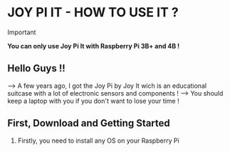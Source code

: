 # JOY PI IT - HOW TO USE IT ?

> [!IMPORTANT]
> **You can only use Joy Pi It with Raspberry Pi 3B+ and 4B !**

## Hello Guys !!

--> A few years ago, I got the Joy Pi by Joy It wich is an educational suitcase with a lot of electronic sensors and components !
--> You should keep a laptop with you if you don't want to lose your time !
        
## First, Download and Getting Started

1. Firstly, you need to install any OS on your Raspberry Pi
